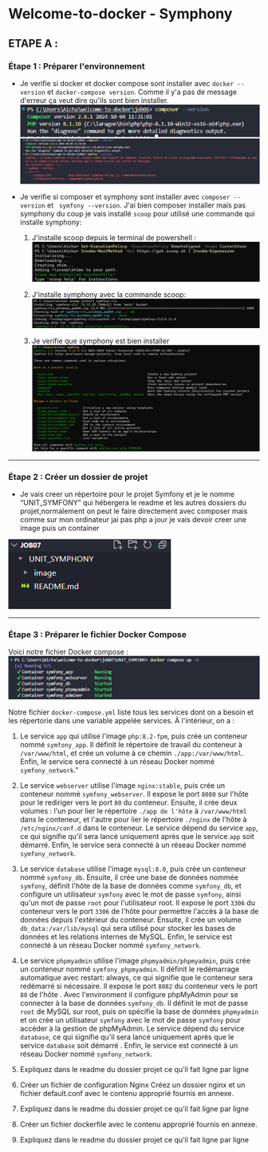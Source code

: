 # Welcome-to-docker - Symphony  

## ETAPE A :

### Étape 1 : Préparer l'environnement

- Je verifie si docker et docker compose sont installer avec `docker --version` et `docker-compose version`. Comme il y'a pas de message d'erreur ça veut dire qu'ils sont bien installer.
![resultat](image/2.png)
![resultat](image/3.png)

- Je verifie si composer et symphony sont installer avec `composer --version` et ` symfony --version`. J'ai bien composer installer mais pas symphony du coup je vais installé `scoop` pour utilisé une commande qui installe symphony:

    1. J'installe scoop depuis le terminal de powershell :
    ![resultat](image/4.png)

    2. J'installe symphony avec la commande scoop: 
    ![resultat](image/5.png)

    3. Je verifie que symphony est bien installer
    ![resultat](image/6.png)

---

### Étape 2 : Créer un dossier de projet

- Je vais creer un répertoire pour le projet Symfony et je le nomme
“UNIT_SYMFONY” qui hébergera le readme et les autres dossiers du projet,normalement on peut le faire directement avec composer mais comme sur mon ordinateur jai pas php a jour je vais devoir creer une image puis un container
 
![resultat](image/7.png)

---

### Étape 3 : Préparer le fichier Docker Compose

Voici notre fichier Docker compose :
![resultat](image/8.png)


Notre fichier `docker-compose.yml` liste tous les services dont on a besoin et les répertorie dans une variable appelée services. À l'intérieur, on a :

1. Le service `app` qui utilise l'image `php:8.2-fpm`, puis crée un conteneur nommé `symfony_app`. Il définit le répertoire de travail du conteneur à `/var/www/html`, et crée un volume à ce chemin `./app:/var/www/html`. Enfin, le service sera connecté à un réseau Docker nommé `symfony_network`."

2. Le service `webserver` utilise l'image `nginx:stable`, puis crée un conteneur nommé `symfony_webserver`. Il expose le port `8080` sur l'hôte pour le rediriger vers le port `80` du conteneur. Ensuite, il crée deux volumes : l'un pour lier le répertoire `./app de l'hôte` à `/var/www/html` dans le conteneur, et l'autre pour lier le répertoire `./nginx` de l'hôte à `/etc/nginx/conf.d` dans le conteneur. Le service dépend du service `app`, ce qui signifie qu'il sera lancé uniquement après que le service `app` soit démarré. Enfin, le service sera connecté à un réseau Docker nommé `symfony_network`.

3. Le service `database` utilise l'image `mysql:8.0`, puis crée un conteneur nommé `symfony_db`. Ensuite, il crée une base de données nommée `symfony`, définit l'hôte de la base de données comme `symfony_db`, et configure un utilisateur `symfony` avec le mot de passe `symfony`, ainsi qu'un mot de passe `root` pour l'utilisateur root. Il expose le port `3306` du conteneur vers le port `3306` de l'hôte pour permettre l'accès à la base de données depuis l'extérieur du conteneur. Ensuite, il crée un volume `db_data:/var/lib/mysql` qui sera utilisé pour stocker les bases de données et les relations internes de MySQL. Enfin, le service est connecté à un réseau Docker nommé `symfony_network`.

4. Le service `phpmyadmin` utilise l'image `phpmyadmin/phpmyadmin`, puis crée un conteneur nommé `symfony_phpmyadmin`. Il définit le redémarrage automatique avec restart: always, ce qui signifie que le conteneur sera redémarré si nécessaire. Il expose le port `8082` du conteneur vers le port `80` de l'hôte . Avec l'environment  il configure phpMyAdmin pour se connecter à la base de données `symfony_db`. Il définit le mot de passe `root` de MySQL sur root, puis on spécifie la base de données `phpmyadmin` et on crée un utilisateur `symfony` avec le mot de passe `symfony` pour accéder à la gestion de phpMyAdmin. Le service dépend du service `database`, ce qui signifie qu'il sera lancé uniquement après que le service `database` soit démarré . Enfin, le service est connecté à un réseau Docker nommé `symfony_network`.




2. Expliquez dans le readme du dossier projet ce qu’il fait ligne par ligne
2. Créer un fichier de configuration Nginx
Créez un dossier nginx et un fichier default.conf avec le contenu
approprié fournis en annexe.
3. Expliquez dans le readme du dossier projet ce qu’il fait ligne par ligne
4. Créer un fichier dockerfile avec le contenu approprié fournis en
annexe.
5. Expliquez dans le readme du dossier projet ce qu’il fait ligne par ligne